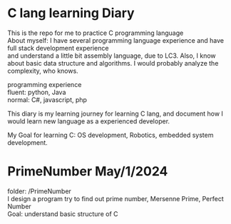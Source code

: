 # C lang learning Diary
This is the repo for me to practice C programming language  
About myself: 
I have several programming language experience and have full stack development experience  
and understand a little bit assembly language, due to LC3.
Also, I know about basic data structure and algorithms. I would probably analyze the complexity, who knows.  

programming experience  
fluent: python, Java  
normal: C#, javascript, php  


This diary is my learning journey for learning C lang, and document how I would learn new language as a experienced developer.  

My Goal for learning C: OS development, Robotics, embedded system development.  




# PrimeNumber May/1/2024
folder: /PrimeNumber  
I design a program try to find out prime number, Mersenne Prime, Perfect Number  
Goal: understand basic structure of C  
